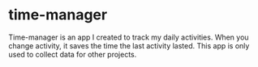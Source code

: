 # time-manager

Time-manager is an app I created to track my daily activities.
When you change activity, it saves the time the last activity lasted.
This app is only used to collect data for other projects.

